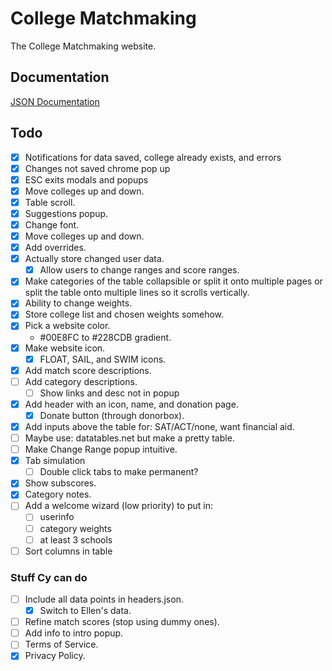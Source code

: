 # College Matchmaking
The College Matchmaking website.
## Documentation
[JSON Documentation](https://docs.google.com/document/d/1eRywNeOZg6bmokPfr1w0Q88CdCXvMOuLnuUajdLSmAc/edit?usp=sharing)
## Todo
- [x] Notifications for data saved, college already exists, and errors
- [x] Changes not saved chrome pop up
- [x] ESC exits modals and popups
- [x] Move colleges up and down.
- [x] Table scroll.
- [x] Suggestions popup.
- [x] Change font.
- [x] Move colleges up and down.
- [x] Add overrides.
- [x] Actually store changed user data.
  - [x] Allow users to change ranges and score ranges.
- [x] Make categories of the table collapsible or split it onto multiple pages or split the table onto multiple lines so it scrolls vertically.
- [x] Ability to change weights.
- [x] Store college list and chosen weights somehow.
- [x] Pick a website color.
  - #00E8FC to #228CDB gradient.
- [x] Make website icon.
  - [x] FLOAT, SAIL, and SWIM icons.
- [x] Add match score descriptions.
- [ ] Add category descriptions.
  - [ ] Show links and desc not in popup
- [x] Add header with an icon, name, and donation page.
  - [x] Donate button (through donorbox).
- [x] Add inputs above the table for: SAT/ACT/none, want financial aid.
- [ ] Maybe use: datatables.net but make a pretty table.
- [ ] Make Change Range popup intuitive.
- [x] Tab simulation
  - [ ] Double click tabs to make permanent?
- [x] Show subscores.
- [x] Category notes.
- [ ] Add a welcome wizard (low priority) to put in:
  - [ ] userinfo
  - [ ] category weights
  - [ ] at least 3 schools
- [ ] Sort columns in table
### Stuff Cy can do
- [ ] Include all data points in headers.json.
  - [x] Switch to Ellen's data.
- [ ] Refine match scores (stop using dummy ones).
- [ ] Add info to intro popup.
- [ ] Terms of Service.
- [x] Privacy Policy.